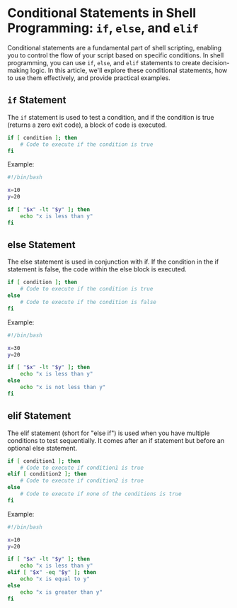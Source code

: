 # Conditional Statements in Shell Programming: `if`, `else`, and `elif`

Conditional statements are a fundamental part of shell scripting, enabling you to control the flow of your script based on specific conditions. In shell programming, you can use `if`, `else`, and `elif` statements to create decision-making logic. In this article, we'll explore these conditional statements, how to use them effectively, and provide practical examples.

## `if` Statement

The `if` statement is used to test a condition, and if the condition is true (returns a zero exit code), a block of code is executed.

```bash
if [ condition ]; then
    # Code to execute if the condition is true
fi
```
Example:

```bash
#!/bin/bash

x=10
y=20

if [ "$x" -lt "$y" ]; then
    echo "x is less than y"
fi

```
## else Statement
The else statement is used in conjunction with if. If the condition in the if statement is false, the code within the else block is executed.

```bash
if [ condition ]; then
    # Code to execute if the condition is true
else
    # Code to execute if the condition is false
fi

```
Example:

```bash
#!/bin/bash

x=30
y=20

if [ "$x" -lt "$y" ]; then
    echo "x is less than y"
else
    echo "x is not less than y"
fi

```
## elif Statement
The elif statement (short for "else if") is used when you have multiple conditions to test sequentially. It comes after an if statement but before an optional else statement.

```bash
if [ condition1 ]; then
    # Code to execute if condition1 is true
elif [ condition2 ]; then
    # Code to execute if condition2 is true
else
    # Code to execute if none of the conditions is true
fi

```
Example:
```bash
#!/bin/bash

x=10
y=20

if [ "$x" -lt "$y" ]; then
    echo "x is less than y"
elif [ "$x" -eq "$y" ]; then
    echo "x is equal to y"
else
    echo "x is greater than y"
fi

```


